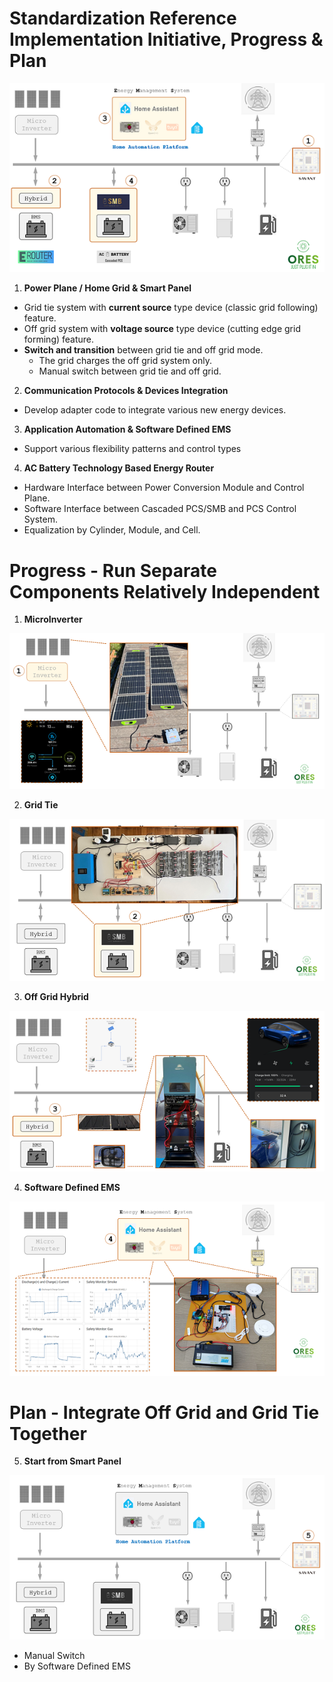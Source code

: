# Standardization Reference Implementation Initiative, Progress & Plan

![Standardization](./images/HomeGrid_Standardization_Initiative.png)

1. **Power Plane / Home Grid & Smart Panel**
  - Grid tie system with **current source** type device (classic grid following) feature.
  - Off grid system with **voltage source** type device (cutting edge grid forming) feature.
  - **Switch and transition** between grid tie and off grid mode.
    - The grid charges the off grid system only.
    - Manual switch between grid tie and off grid.
 
2. **Communication Protocols & Devices Integration** 
 - Develop adapter code to integrate various new energy devices.
 
3. **Application Automation & Software Defined EMS**
  - Support various flexibility patterns and control types

4. **AC Battery Technology Based Energy Router** 
  - Hardware Interface between Power Conversion Module and Control Plane.
  - Software Interface between Cascaded PCS/SMB and PCS Control System.
  - Equalization by Cylinder, Module, and Cell.

# Progress - Run Separate Components Relatively Independent

1. **MicroInverter** 

![MicroInverter](./images/HomeGrid_Standardization_Progress_1_MicroInverter.png)
  
2. **Grid Tie**  

![GridTie](./images/HomeGrid_Standardization_Progress_2_GridTie.png)
 
3. **Off Grid Hybrid** 

![OffGrid](./images/HomeGrid_Standardization_Progress_3_OffGrid_Hybrid.png)

4. **Software Defined EMS**  

![EMS](./images/HomeGrid_Standardization_Progress_4_EMS.png)
  
# Plan - Integrate Off Grid and Grid Tie Together

5. **Start from Smart Panel** 

![Smart Panel](./images/HomeGrid_Standardization_Plan_5_SmartPanel.png)
   - Manual Switch
   - By Software Defined EMS
